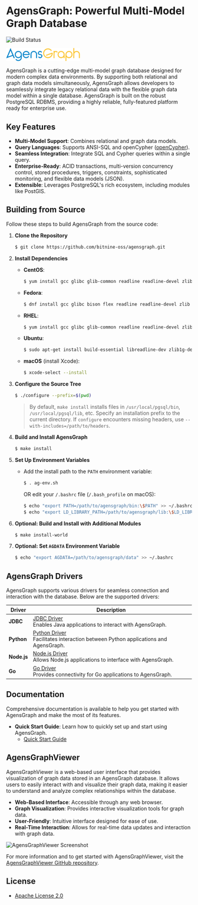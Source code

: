 # AgensGraph: Powerful Multi-Model Graph Database

![Build Status](https://github.com/bitnine-oss/agensgraph/actions/workflows/regression.yml/badge.svg)

<img src="img/logo.png" alt="AgensGraph Logo" width="200" />

AgensGraph is a cutting-edge multi-model graph database designed for modern complex data environments. By supporting both relational and graph data models simultaneously, AgensGraph allows developers to seamlessly integrate legacy relational data with the flexible graph data model within a single database. AgensGraph is built on the robust PostgreSQL RDBMS, providing a highly reliable, fully-featured platform ready for enterprise use.

## Key Features

- **Multi-Model Support**: Combines relational and graph data models.
- **Query Languages**: Supports ANSI-SQL and openCypher ([openCypher](http://www.opencypher.org)).
- **Seamless Integration**: Integrate SQL and Cypher queries within a single query.
- **Enterprise-Ready**: ACID transactions, multi-version concurrency control, stored procedures, triggers, constraints, sophisticated monitoring, and flexible data models (JSON).
- **Extensible**: Leverages PostgreSQL's rich ecosystem, including modules like PostGIS.

## Building from Source

Follow these steps to build AgensGraph from the source code:

1. **Clone the Repository**
    ```sh
    $ git clone https://github.com/bitnine-oss/agensgraph.git
    ```

2. **Install Dependencies**
    - **CentOS**:
        ```sh
        $ yum install gcc glibc glib-common readline readline-devel zlib zlib-devel
        ```
    - **Fedora**:
        ```sh
        $ dnf install gcc glibc bison flex readline readline-devel zlib zlib-devel
        ```
    - **RHEL**:
        ```sh
        $ yum install gcc glibc glib-common readline readline-devel zlib zlib-devel flex bison
        ```
    - **Ubuntu**:
        ```sh
        $ sudo apt-get install build-essential libreadline-dev zlib1g-dev flex bison
        ```
    - **macOS** (install Xcode):
        ```bash
        $ xcode-select --install
        ```

3. **Configure the Source Tree**
    ```sh
    $ ./configure --prefix=$(pwd)
    ```
   > By default, `make install` installs files in `/usr/local/pgsql/bin`, `/usr/local/pgsql/lib`, etc. Specify an installation prefix to the current directory. If `configure` encounters missing headers, use `--with-includes=/path/to/headers`.

4. **Build and Install AgensGraph**
    ```sh
    $ make install
    ```

5. **Set Up Environment Variables**
    - Add the install path to the `PATH` environment variable:
        ```sh
        $ . ag-env.sh
        ```
      OR edit your `/.bashrc` file (`/.bash_profile` on macOS):
        ```sh
        $ echo "export PATH=/path/to/agensgraph/bin:\$PATH" >> ~/.bashrc
        $ echo "export LD_LIBRARY_PATH=/path/to/agensgraph/lib:\$LD_LIBRARY_PATH" >> ~/.bashrc
        ```

6. **Optional: Build and Install with Additional Modules**
    ```sh
    $ make install-world
    ```

7. **Optional: Set `AGDATA` Environment Variable**
    ```sh
    $ echo "export AGDATA=/path/to/agensgraph/data" >> ~/.bashrc
    ```

## AgensGraph Drivers

AgensGraph supports various drivers for seamless connection and interaction with the database. Below are the supported drivers:

| Driver      | Description                                                                                       |
|-------------|---------------------------------------------------------------------------------------------------|
| **JDBC**    | [JDBC Driver](https://github.com/BitnineGlobal/agensgraph-jdbc) <br> Enables Java applications to interact with AgensGraph. |
| **Python**  | [Python Driver](https://github.com/BitnineGlobal/agensgraph-python) <br> Facilitates interaction between Python applications and AgensGraph. |
| **Node.js** | [Node.js Driver](https://github.com/BitnineGlobal/agensgraph-nodejs) <br> Allows Node.js applications to interface with AgensGraph. |
| **Go**      | [Go Driver](https://github.com/BitnineGlobal/agensgraph-golang) <br> Provides connectivity for Go applications to AgensGraph. |


## Documentation

Comprehensive documentation is available to help you get started with AgensGraph and make the most of its features.

- **Quick Start Guide**: Learn how to quickly set up and start using AgensGraph.
  - [Quick Start Guide](http://bitnine.net/documentations/quick-guide-1-3.html)


## AgensGraphViewer

AgensGraphViewer is a web-based user interface that provides visualization of graph data stored in an AgensGraph database. It allows users to easily interact with and visualize their graph data, making it easier to understand and analyze complex relationships within the database.

- **Web-Based Interface**: Accessible through any web browser.
- **Graph Visualization**: Provides interactive visualization tools for graph data.
- **User-Friendly**: Intuitive interface designed for ease of use.
- **Real-Time Interaction**: Allows for real-time data updates and interaction with graph data.

<img src="https://bitnine.net/documentations/images/g_result_1.png" alt="AgensGraphViewer Screenshot" width="400" />




For more information and to get started with AgensGraphViewer, visit the [AgensGraphViewer GitHub repository](https://github.com/BitnineGlobal/AgensGraphViewer).

## License

- [Apache License 2.0](http://www.apache.org/licenses/LICENSE-2.0)

